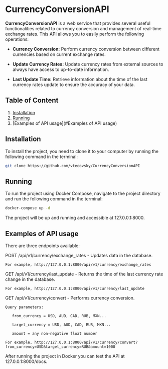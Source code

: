 # CurrencyConversionAPI

<b>CurrencyConversionAPI</b> is a web service that provides several useful functionalities related to currency
conversion and management of real-time exchange rates. This API allows you to easily perform the following operations:

- **Currency Conversion:** Perform currency conversion between different currencies based on current exchange rates.

- **Update Currency Rates:** Update currency rates from external sources to always have access to up-to-date
  information.

- **Last Update Time:** Retrieve information about the time of the last currency rates update to ensure the accuracy of
  your data.

## Table of Content

1. [Installation](#installation)
2. [Running](#running)
3. [Examples of API usage](#Examples of API usage)

## Installation

To install the project, you need to clone it to your computer by running the following command in the terminal:

```bash
git clone https://github.com/vtecovsky/CurrencyConversionAPI
```

## Running

To run the project using Docker Compose, navigate to the project directory and run the following command in the
terminal:

```bash
docker-compose up -d
```

The project will be up and running and accessible at 127.0.0.1:8000.

## Examples of API usage

There are three endpoints available:

POST /api/v1/currency/exchange_rates - Updates data in the database.

    For example, http://127.0.0.1:8000/api/v1/currency/exchange_rates

GET /api/v1/currency/last_update - Returns the time of the last currency rate change in the database.

    For example, http://127.0.0.1:8000/api/v1/currency/last_update

GET /api/v1/currency/convert - Performs currency conversion.
  
    Query parameters:

       from_currency = USD, AUD, CAD, RUB, MXN...
    
       target_currency = USD, AUD, CAD, RUB, MXN...
    
       amount = any non-negative float number

    For example, http://127.0.0.1:8000/api/v1/currency/convert?from_currency=USD&target_currency=RUB&amount=1000

After running the project in Docker you can test the API at 127.0.0.1:8000/docs.
